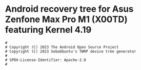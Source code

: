 # Android recovery tree for Asus Zenfone Max Pro M1 (X00TD) featuring Kernel 4.19

```
#
# Copyright (C) 2023 The Android Open Source Project
# Copyright (C) 2023 SebaUbuntu's TWRP device tree generator
#
# SPDX-License-Identifier: Apache-2.0
#
```

